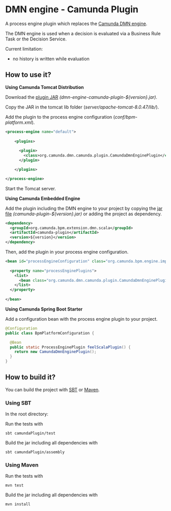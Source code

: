 # DMN engine - Camunda Plugin

A process engine plugin which replaces the [Camunda DMN engine](https://github.com/camunda/camunda-engine-dmn).

The DMN engine is used when a decision is evaluated via a Business Rule Task or the Decision Service. 

Current limitation:
* no history is written while evaluation

## How to use it?

**Using Camunda Tomcat Distribution**

Download the [plugin JAR](https://github.com/camunda/dmn-scala/releases) _(dmn-engine-camunda-plugin-${version}.jar)_. 

Copy the JAR in the tomcat lib folder (_server/apache-tomcat-8.0.47/lib/_).

Add the plugin to the process engine configuration (_conf/bpm-platform.xml_).

```xml
<process-engine name="default">
    
    <plugins>
    
      <plugin>
        <class>org.camunda.dmn.camunda.plugin.CamundaDmnEnginePlugin</class>
      </plugin>

    </plugins>

</process-engine>
```

Start the Tomcat server.

**Using Camunda Embedded Engine**

Add the plugin including the DMN engine to your project by copying the [jar file](https://github.com/camunda/feel-scala/releases) _(camunda-plugin-${version}.jar)_ or adding the project as dependency.

```xml
<dependency>
  <groupId>org.camunda.bpm.extension.dmn.scala</groupId>
  <artifactId>camunda-plugin</artifactId>
  <version>${version}</version>
</dependency>
```

Then, add the plugin in your process engine configuration.

```xml
<bean id="processEngineConfiguration" class="org.camunda.bpm.engine.impl.cfg.StandaloneProcessEngineConfiguration">
  
  <property name="processEnginePlugins">
    <list>
      <bean class="org.camunda.dmn.camunda.plugin.CamundaDmnEnginePlugin" />
    </list>
  </property>
    
</bean>
```

**Using Camunda Spring Boot Starter**

Add a configuration bean with the process engine plugin to your project.

```java
@Configuration
public class BpmPlatformConfiguration {

  @Bean
  public static ProcessEnginePlugin feelScalaPlugin() {
    return new CamundaDmnEnginePlugin();
  }
}
```

## How to build it?

You can build the project with [SBT](http://www.scala-sbt.org) or [Maven](http://maven.apache.org).

### Using SBT

In the root directory:


Run the tests with
```
sbt camundaPlugin/test
```

Build the jar including all dependencies with
```
sbt camundaPlugin/assembly
```

### Using Maven

Run the tests with
```
mvn test
```

Build the jar including all dependencies with
```
mvn install
```